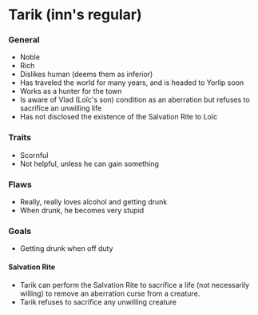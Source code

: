 # Tarik (inn's regular)

### General

-   Noble
-   Rich
-   Dislikes human (deems them as inferior)
-   Has traveled the world for many years, and is headed to Yorlip soon
-   Works as a hunter for the town
-   Is aware of Vlad (Loïc's son) condition as an aberration but refuses to sacrifice an unwilling life
-   Has not disclosed the existence of the Salvation Rite to Loïc

### Traits

-   Scornful
-   Not helpful, unless he can gain something

### Flaws

-   Really, really loves alcohol and getting drunk
-   When drunk, he becomes very stupid

### Goals

-   Getting drunk when off duty

#### Salvation Rite

-   Tarik can perform the Salvation Rite to sacrifice a life (not necessarily willing) to remove an aberration curse from a creature.
-   Tarik refuses to sacrifice any unwilling creature
